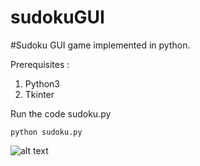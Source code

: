# sudokuGUI
#Sudoku GUI game implemented in python.

Prerequisites :
1. Python3
2. Tkinter


Run the code sudoku.py
```
python sudoku.py
```

![alt text](https://github.com/diljithkd/sudokuGUI/GameWindow.PNG?raw=true)
